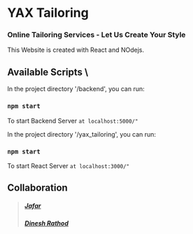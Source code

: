# YAX Tailoring
### Online Tailoring Services - Let Us Create Your Style
This Website is created with React and NOdejs.

## Available Scripts \

In the project directory '/backend', you can run:
### `npm start`
To start Backend Server `at localhost:5000/"`


In the project directory '/yax_tailoring', you can run:
### `npm start`
To start React Server `at localhost:3000/"`


## Collaboration
>#####  [Jafar](https://github.com/jafar-b)
>##### [Dinesh Rathod](https://github.com/codewithdinesh)
